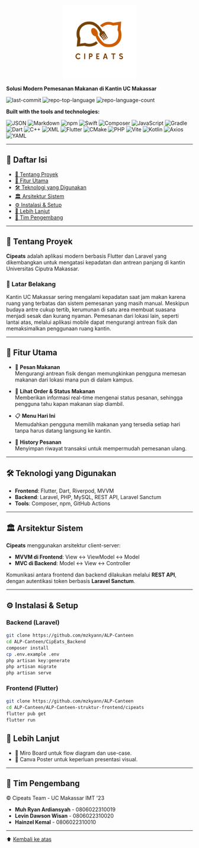 
<p align="center">
  <img src="https://github.com/mzkyann/ALP-Canteen/blob/main/ALP-Canteen-struktur-frontend/cipeats/assets/images/logo.png" width="200" alt="Cipeats Logo" />
</p>

**Solusi Modern Pemesanan Makanan di Kantin UC Makassar**

![last-commit](https://img.shields.io/github/last-commit/mzkyann/ALP-Canteen?style=flat&logo=git&logoColor=white&color=0080ff)
![repo-top-language](https://img.shields.io/github/languages/top/mzkyann/ALP-Canteen?style=flat&color=0080ff)
![repo-language-count](https://img.shields.io/github/languages/count/mzkyann/ALP-Canteen?style=flat&color=0080ff)

**Built with the tools and technologies:**

![JSON](https://img.shields.io/badge/JSON-000000.svg?style=flat&logo=JSON&logoColor=white)
![Markdown](https://img.shields.io/badge/Markdown-000000.svg?style=flat&logo=Markdown&logoColor=white)
![npm](https://img.shields.io/badge/npm-CB3837.svg?style=flat&logo=npm&logoColor=white)
![Swift](https://img.shields.io/badge/Swift-F05138.svg?style=flat&logo=Swift&logoColor=white)
![Composer](https://img.shields.io/badge/Composer-885630.svg?style=flat&logo=Composer&logoColor=white)
![JavaScript](https://img.shields.io/badge/JavaScript-F7DF1E.svg?style=flat&logo=JavaScript&logoColor=black)
![Gradle](https://img.shields.io/badge/Gradle-02303A.svg?style=flat&logo=Gradle&logoColor=white)
![Dart](https://img.shields.io/badge/Dart-0175C2.svg?style=flat&logo=Dart&logoColor=white)
![C++](https://img.shields.io/badge/C++-00599C.svg?style=flat&logo=C++&logoColor=white)
![XML](https://img.shields.io/badge/XML-005FAD.svg?style=flat&logo=XML&logoColor=white)
![Flutter](https://img.shields.io/badge/Flutter-02569B.svg?style=flat&logo=Flutter&logoColor=white)
![CMake](https://img.shields.io/badge/CMake-064F8C.svg?style=flat&logo=CMake&logoColor=white)
![PHP](https://img.shields.io/badge/PHP-777BB4.svg?style=flat&logo=PHP&logoColor=white)
![Vite](https://img.shields.io/badge/Vite-646CFF.svg?style=flat&logo=Vite&logoColor=white)
![Kotlin](https://img.shields.io/badge/Kotlin-7F52FF.svg?style=flat&logo=Kotlin&logoColor=white)
![Axios](https://img.shields.io/badge/Axios-5A29E4.svg?style=flat&logo=Axios&logoColor=white)
![YAML](https://img.shields.io/badge/YAML-CB171E.svg?style=flat&logo=YAML&logoColor=white)

---

## 📌 Daftar Isi

- [📖 Tentang Proyek](#tentang-proyek)
- [🚀 Fitur Utama](#fitur-utama)
- [🛠 Teknologi yang Digunakan](#teknologi-yang-digunakan)
- [🏛️ Arsitektur Sistem](#arsitektur-sistem)
- [⚙️ Instalasi & Setup](#instalasi--setup)
- [🔎 Lebih Lanjut](#lebih-lanjut)
- [👥 Tim Pengembang](#tim-pengembang)

---

## 📖 Tentang Proyek

**Cipeats** adalah aplikasi modern berbasis Flutter dan Laravel yang dikembangkan untuk mengatasi kepadatan dan antrean panjang di kantin Universitas Ciputra Makassar.

### 🎯 Latar Belakang

Kantin UC Makassar sering mengalami kepadatan saat jam makan karena ruang yang terbatas dan sistem pemesanan yang masih manual. Meskipun budaya antre cukup tertib, kerumunan di satu area membuat suasana menjadi sesak dan kurang nyaman. Pemesanan dari lokasi lain, seperti lantai atas, melalui aplikasi mobile dapat mengurangi antrean fisik dan memaksimalkan penggunaan ruang kantin.

---

## 🚀 Fitur Utama

- 🥗 **Pesan Makanan**  
  Mengurangi antrean fisik dengan memungkinkan pengguna memesan makanan dari lokasi mana pun di dalam kampus.

- 👀 **Lihat Order & Status Makanan**  
  Memberikan informasi real-time mengenai status pesanan, sehingga pengguna tahu kapan makanan siap diambil.

- 📋 **Menu Hari Ini**  
  Memudahkan pengguna memilih makanan yang tersedia setiap hari tanpa harus datang langsung ke kantin.

- 📜 **History Pesanan**  
  Menyimpan riwayat transaksi untuk mempermudah pemesanan ulang.

---

## 🛠 Teknologi yang Digunakan

- **Frontend**: Flutter, Dart, Riverpod, MVVM
- **Backend**: Laravel, PHP, MySQL, REST API, Laravel Sanctum
- **Tools**: Composer, npm, GitHub Actions

---

## 🏛️ Arsitektur Sistem

**Cipeats** menggunakan arsitektur client-server:

- **MVVM di Frontend**: View ↔ ViewModel ↔ Model  
- **MVC di Backend**: Model ↔ View ↔ Controller  

Komunikasi antara frontend dan backend dilakukan melalui **REST API**, dengan autentikasi token berbasis **Laravel Sanctum**.

---

## ⚙️ Instalasi & Setup

### Backend (Laravel)


```bash
git clone https://github.com/mzkyann/ALP-Canteen
cd ALP-Canteen/CipEats_Backend
composer install
cp .env.example .env
php artisan key:generate
php artisan migrate
php artisan serve
```

### Frontend (Flutter)

```bash
git clone https://github.com/mzkyann/ALP-Canteen
cd ALP-Canteen/ALP-Canteen-struktur-frontend/cipeats
flutter pub get
flutter run
````



## 🔎 Lebih Lanjut

* 📌 Miro Board untuk flow diagram dan use-case.
* 🎨 Canva Poster untuk keperluan presentasi visual.

---

## 👥 Tim Pengembang

© Cipeats Team - UC Makassar IMT '23

* **Muh Ryan Ardiansyah** - 0806022310019
* **Levin Dawson Wisan** - 0806022310020
* **Hainzel Kemal** - 0806022310010

---

⬆️ [Kembali ke atas](#alp-canteen)




